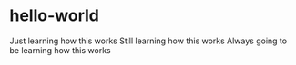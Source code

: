 # hello-world
Just learning how this works
Still learning how this works
Always going to be learning how this works
